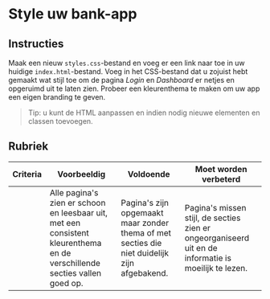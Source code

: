 # Style uw bank-app

## Instructies

Maak een nieuw `styles.css`-bestand en voeg er een link naar toe in uw huidige `index.html`-bestand. Voeg in het CSS-bestand dat u zojuist hebt gemaakt wat stijl toe om de pagina *Login* en *Dashboard* er netjes en opgeruimd uit te laten zien. Probeer een kleurenthema te maken om uw app een eigen branding te geven.

> Tip: u kunt de HTML aanpassen en indien nodig nieuwe elementen en classen toevoegen.

## Rubriek

| Criteria | Voorbeeldig                                                                                                               | Voldoende                                                                       | Moet worden verbeterd                                                                             |
| -------- | ----------------------------------------------------------------------------------------------------------------------- | ------------------------------------------------------------------------------ | --------------------------------------------------------------------------------------------- |
|          | Alle pagina's zien er schoon en leesbaar uit, met een consistent kleurenthema en de verschillende secties vallen goed op. | Pagina's zijn opgemaakt maar zonder thema of met secties die niet duidelijk zijn afgebakend.| Pagina's missen stijl, de secties zien er ongeorganiseerd uit en de informatie is moeilijk te lezen. |